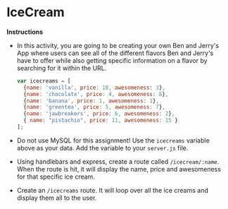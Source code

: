 # IceCream
 **Instructions**

  * In this activity, you are going to be creating your own Ben and Jerry's App where users can see all of the different flavors Ben and Jerry's have to offer while also getting specific information on a flavor by searching for it within the URL.
    
    
    ```javascript
    var icecreams = [
      {name: 'vanilla', price: 10, awesomeness: 3},
      {name: 'chocolate', price: 4, awesomeness: 8},
      {name: 'banana', price: 1, awesomeness: 1},
      {name: 'greentea', price: 5, awesomeness: 7},
      {name: 'jawbreakers', price: 6, awesomeness: 2},
      { name: "pistachio", price: 11, awesomeness: 15 }
    ];
    ```
    
    
  * Do not use MySQL for this assignment! Use the `icecreams` variable above as your data. Add the variable to your `server.js` file.

  * Using handlebars and express, create a route called `/icecream/:name`. When the route is hit, it will display the name, price and awesomeness for that specific ice cream.

  * Create an `/icecreams` route. It will loop over all the ice creams and display them all to the user.
